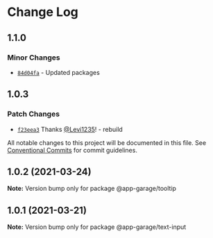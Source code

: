 # Change Log

## 1.1.0

### Minor Changes

- [`84d04fa`](https://github.com/electronic33/ag-ui-react/commit/84d04fa51dbf206cc4b2713796baeb2efbf54381) - Updated packages

## 1.0.3

### Patch Changes

- [`f23eea3`](https://github.com/electronic33/ag-ui-react/commit/f23eea3ad84886203be361f5c781cb97237b19c0) Thanks [@Levi1235](https://github.com/Levi1235)! - rebuild

All notable changes to this project will be documented in this file.
See [Conventional Commits](https://conventionalcommits.org) for commit guidelines.

## 1.0.2 (2021-03-24)

**Note:** Version bump only for package @app-garage/tooltip

## 1.0.1 (2021-03-21)

**Note:** Version bump only for package @app-garage/text-input
